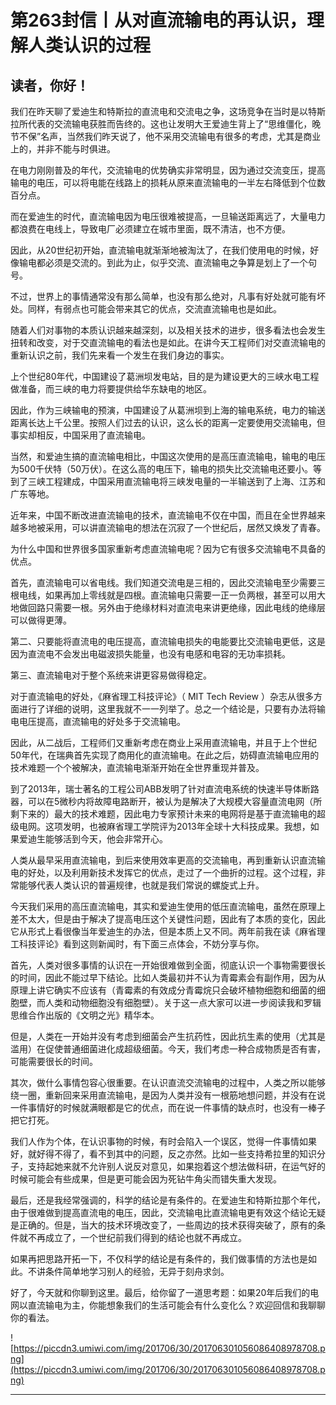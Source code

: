 # 第263封信丨从对直流输电的再认识，理解人类认识的过程

## 读者，你好！

我们在昨天聊了爱迪生和特斯拉的直流电和交流电之争，这场竞争在当时是以特斯拉所代表的交流输电获胜而告终的。这也让发明大王爱迪生背上了“思维僵化，晚节不保”名声，当然我们昨天说了，他不采用交流输电有很多的考虑，尤其是商业上的，并非不能与时俱进。

在电力刚刚普及的年代，交流输电的优势确实非常明显，因为通过交流变压，提高输电的电压，可以将电能在线路上的损耗从原来直流输电的一半左右降低到个位数百分点。

而在爱迪生的时代，直流输电因为电压很难被提高，一旦输送距离远了，大量电力都浪费在电线上，导致电厂必须建立在城市里面，既不清洁，也不方便。

因此，从20世纪初开始，直流输电就渐渐地被淘汰了，在我们使用电的时候，好像输电都必须是交流的。到此为止，似乎交流、直流输电之争算是划上了一个句号。

不过，世界上的事情通常没有那么简单，也没有那么绝对，凡事有好处就可能有坏处。同样，有弱点也可能会带来其它的优点，交流直流输电也是如此。

随着人们对事物的本质认识越来越深刻，以及相关技术的进步，很多看法也会发生扭转和改变，对于交直流输电的看法也是如此。在讲今天工程师们对交直流输电的重新认识之前，我们先来看一个发生在我们身边的事实。

上个世纪80年代，中国建设了葛洲坝发电站，目的是为建设更大的三峡水电工程做准备，而三峡的电力将要提供给华东缺电的地区。

因此，作为三峡输电的预演，中国建设了从葛洲坝到上海的输电系统，电力的输送距离长达上千公里。按照人们过去的认识，这么长的距离一定要使用交流输电，但事实却相反，中国采用了直流输电。

当然，和爱迪生搞的直流输电相比，中国这次使用的是高压直流输电，输电的电压为500千伏特（50万伏）。在这么高的电压下，输电的损失比交流输电还要小。等到了三峡工程建成，中国采用直流输电将三峡发电量的一半输送到了上海、江苏和广东等地。

近年来，中国不断改进直流输电的技术，直流输电不仅在中国，而且在全世界越来越多地被采用，可以讲直流输电的想法在沉寂了一个世纪后，居然又焕发了青春。

为什么中国和世界很多国家重新考虑直流输电呢？因为它有很多交流输电不具备的优点。

首先，直流输电可以省电线。我们知道交流电是三相的，因此交流输电至少需要三根电线，如果再加上零线就是四根。直流输电只需要一正一负两根，甚至可以用大地做回路只需要一根。另外由于绝缘材料对直流电来讲更绝缘，因此电线的绝缘层可以做得更薄。

第二、只要能将直流电的电压提高，直流输电损失的电能要比交流输电更低，这是因为直流电不会发出电磁波损失能量，也没有电感和电容的无功率损耗。

第三、直流输电对于整个系统来讲更容易做得稳定。

对于直流输电的好处，《麻省理工科技评论》（ MIT Tech Review ）杂志从很多方面进行了详细的说明，这里我就不一一列举了。总之一个结论是，只要有办法将输电电压提高，直流输电的好处多于交流输电。

因此，从二战后，工程师们又重新考虑在商业上采用直流输电，并且于上个世纪50年代，在瑞典首先实现了商用化的直流输电。在此之后，妨碍直流输电应用的技术难题一个个被解决，直流输电渐渐开始在全世界重现并普及。

到了2013年，瑞士著名的工程公司ABB发明了针对直流电系统的快速半导体断路器，可以在5微秒内将故障电路断开，被认为是解决了大规模大容量直流电网（所剩下来的）最大的技术难题，因此电力专家预计未来的电网将是基于直流输电的超级电网。这项发明，也被麻省理工学院评为2013年全球十大科技成果。我想，如果爱迪生能够活到今天，他会非常开心。

人类从最早采用直流输电，到后来使用效率更高的交流输电，再到重新认识直流输电的好处，以及利用新技术发挥它的优点，走过了一个曲折的过程。这个过程，非常能够代表人类认识的普遍规律，也就是我们常说的螺旋式上升。

今天我们采用的高压直流输电，其实和爱迪生使用的低压直流输电，虽然在原理上差不太大，但是由于解决了提高电压这个关键性问题，因此有了本质的变化，因此它从形式上看很像当年爱迪生的办法，但是本质上又不同。两年前我在读《麻省理工科技评论》看到这则新闻时，有下面三点体会，不妨分享与你。

首先，人类对很多事情的认识在一开始很难做到全面，彻底认识一个事物需要很长的时间，因此不能过早下结论。比如人类最初并不认为青霉素会有副作用，因为从原理上讲它确实不应该有（青霉素的有效成分青霉烷只会破坏植物细胞和细菌的细胞壁，而人类和动物细胞没有细胞壁）。关于这一点大家可以进一步阅读我和罗辑思维合作出版的《文明之光》精华本。

但是，人类在一开始并没有考虑到细菌会产生抗药性，因此抗生素的使用（尤其是滥用）在促使普通细菌进化成超级细菌。今天，我们考虑一种合成物质是否有害，可能需要很长的时间。

其次，做什么事情包容心很重要。在认识直流交流输电的过程中，人类之所以能够绕一圈，重新回来采用直流输电，是因为人类并没有一根筋地想问题，并没有在说一件事情好的时候就满眼都是它的优点，而在说一件事情的缺点时，也没有一棒子把它打死。

我们人作为个体，在认识事物的时候，有时会陷入一个误区，觉得一件事情如果好，就好得不得了，看不到其中的问题，反之亦然。比如一些支持希拉里的知识分子，支持起她来就不允许别人说反对意见，如果抱着这个想法做科研，在运气好的时候可能会有些成果，但是更可能会因为死钻牛角尖而错失重大发现。

最后，还是我经常强调的，科学的结论是有条件的。在爱迪生和特斯拉那个年代，由于很难做到提高直流电的电压，因此，交流输电比直流输电更有效这个结论无疑是正确的。但是，当大的技术环境改变了，一些周边的技术获得突破了，原有的条件就不再成立了，一个世纪前我们得到的结论也就不再成立。

如果再把思路开拓一下，不仅科学的结论是有条件的，我们做事情的方法也是如此。不讲条件简单地学习别人的经验，无异于刻舟求剑。

好了，今天就和你聊到这里。最后，给你留了一道思考题：如果20年后我们的电网以直流输电为主，你能想象我们的生活可能会有什么变化么？欢迎回信和我聊聊你的看法。

![https://piccdn3.umiwi.com/img/201706/30/201706301056086408978708.png](https://piccdn3.umiwi.com/img/201706/30/201706301056086408978708.png)

---
